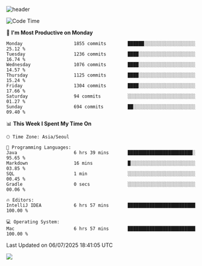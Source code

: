 ![header](https://capsule-render.vercel.app/api?type=Egg&color=timeAuto&height=300&section=header&text=PoPo&fontSize=90&animation=fadeIn)

  <!--START_SECTION:waka-->
![Code Time](http://img.shields.io/badge/Code%20Time-2%2C806%20hrs%2025%20mins-blue)

📅 **I'm Most Productive on Monday** 

```text
Monday                   1855 commits        ██████░░░░░░░░░░░░░░░░░░░   25.12 % 
Tuesday                  1236 commits        ████░░░░░░░░░░░░░░░░░░░░░   16.74 % 
Wednesday                1076 commits        ████░░░░░░░░░░░░░░░░░░░░░   14.57 % 
Thursday                 1125 commits        ████░░░░░░░░░░░░░░░░░░░░░   15.24 % 
Friday                   1304 commits        ████░░░░░░░░░░░░░░░░░░░░░   17.66 % 
Saturday                 94 commits          ░░░░░░░░░░░░░░░░░░░░░░░░░   01.27 % 
Sunday                   694 commits         ██░░░░░░░░░░░░░░░░░░░░░░░   09.40 % 
```


📊 **This Week I Spent My Time On** 

```text
🕑︎ Time Zone: Asia/Seoul

💬 Programming Languages: 
Java                     6 hrs 39 mins       ████████████████████████░   95.65 % 
Markdown                 16 mins             █░░░░░░░░░░░░░░░░░░░░░░░░   03.85 % 
SQL                      1 min               ░░░░░░░░░░░░░░░░░░░░░░░░░   00.45 % 
Gradle                   0 secs              ░░░░░░░░░░░░░░░░░░░░░░░░░   00.06 % 

🔥 Editors: 
IntelliJ IDEA            6 hrs 57 mins       █████████████████████████   100.00 % 

💻 Operating System: 
Mac                      6 hrs 57 mins       █████████████████████████   100.00 % 
```


 Last Updated on 06/07/2025 18:41:05 UTC
<!--END_SECTION:waka-->



<img src="https://capsule-render.vercel.app/api?type=Egg&color=timeAuto&height=300&section=footer&text=PoPo&fontSize=90&animation=fadeIn&reversal=true" />
